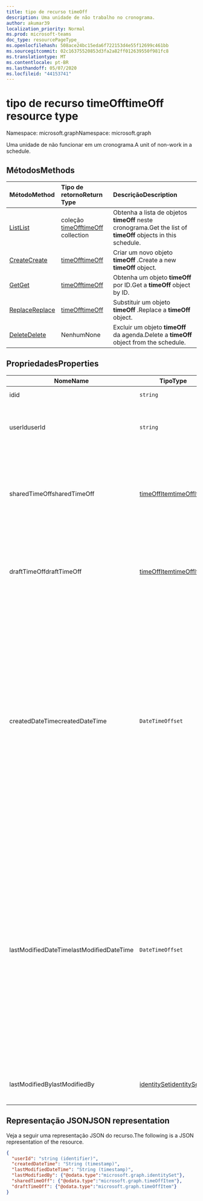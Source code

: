 ```yaml
---
title: tipo de recurso timeOff
description: Uma unidade de não trabalho no cronograma.
author: akumar39
localization_priority: Normal
ms.prod: microsoft-teams
doc_type: resourcePageType_
ms.openlocfilehash: 508ace24bc15eda6f722153d4e55f12699c461bb
ms.sourcegitcommit: 02c16375520853d3fa2a82ff012639550f981fc8
ms.translationtype: MT
ms.contentlocale: pt-BR
ms.lasthandoff: 05/07/2020
ms.locfileid: "44153741"
---
```

# <a name="timeoff-resource-type"></a><span data-ttu-id="13e3c-103">tipo de recurso timeOff</span><span class="sxs-lookup"><span data-stu-id="13e3c-103">timeOff resource type</span></span>

<span data-ttu-id="13e3c-104">Namespace: microsoft.graph</span><span class="sxs-lookup"><span data-stu-id="13e3c-104">Namespace: microsoft.graph</span></span>

<span data-ttu-id="13e3c-105">Uma unidade de não funcionar em um cronograma.</span><span class="sxs-lookup"><span data-stu-id="13e3c-105">A unit of non-work in a schedule.</span></span>

## <a name="methods"></a><span data-ttu-id="13e3c-106">Métodos</span><span class="sxs-lookup"><span data-stu-id="13e3c-106">Methods</span></span>

| <span data-ttu-id="13e3c-107">Método</span><span class="sxs-lookup"><span data-stu-id="13e3c-107">Method</span></span>       | <span data-ttu-id="13e3c-108">Tipo de retorno</span><span class="sxs-lookup"><span data-stu-id="13e3c-108">Return Type</span></span>  |<span data-ttu-id="13e3c-109">Descrição</span><span class="sxs-lookup"><span data-stu-id="13e3c-109">Description</span></span>|
|:---------------|:--------|:----------|
|[<span data-ttu-id="13e3c-110">List</span><span class="sxs-lookup"><span data-stu-id="13e3c-110">List</span></span>](../api/schedule-list-timesoff.md) | <span data-ttu-id="13e3c-111">coleção [timeOff](timeoff.md)</span><span class="sxs-lookup"><span data-stu-id="13e3c-111">[timeOff](timeoff.md) collection</span></span> | <span data-ttu-id="13e3c-112">Obtenha a lista de objetos **timeOff** neste cronograma.</span><span class="sxs-lookup"><span data-stu-id="13e3c-112">Get the list of **timeOff** objects in this schedule.</span></span>|
|[<span data-ttu-id="13e3c-113">Create</span><span class="sxs-lookup"><span data-stu-id="13e3c-113">Create</span></span>](../api/schedule-post-timesoff.md) | [<span data-ttu-id="13e3c-114">timeOff</span><span class="sxs-lookup"><span data-stu-id="13e3c-114">timeOff</span></span>](timeoff.md) | <span data-ttu-id="13e3c-115">Criar um novo objeto **timeOff** .</span><span class="sxs-lookup"><span data-stu-id="13e3c-115">Create a new **timeOff** object.</span></span>|
|[<span data-ttu-id="13e3c-116">Get</span><span class="sxs-lookup"><span data-stu-id="13e3c-116">Get</span></span>](../api/timeoff-get.md) | [<span data-ttu-id="13e3c-117">timeOff</span><span class="sxs-lookup"><span data-stu-id="13e3c-117">timeOff</span></span>](timeoff.md) | <span data-ttu-id="13e3c-118">Obtenha um objeto **timeOff** por ID.</span><span class="sxs-lookup"><span data-stu-id="13e3c-118">Get a **timeOff** object by ID.</span></span>|
|[<span data-ttu-id="13e3c-119">Replace</span><span class="sxs-lookup"><span data-stu-id="13e3c-119">Replace</span></span>](../api/timeoff-put.md) | [<span data-ttu-id="13e3c-120">timeOff</span><span class="sxs-lookup"><span data-stu-id="13e3c-120">timeOff</span></span>](timeoff.md) | <span data-ttu-id="13e3c-121">Substituir um objeto **timeOff** .</span><span class="sxs-lookup"><span data-stu-id="13e3c-121">Replace a **timeOff** object.</span></span>|
|[<span data-ttu-id="13e3c-122">Delete</span><span class="sxs-lookup"><span data-stu-id="13e3c-122">Delete</span></span>](../api/timeoff-delete.md) | <span data-ttu-id="13e3c-123">Nenhum</span><span class="sxs-lookup"><span data-stu-id="13e3c-123">None</span></span> | <span data-ttu-id="13e3c-124">Excluir um objeto **timeOff** da agenda.</span><span class="sxs-lookup"><span data-stu-id="13e3c-124">Delete a **timeOff** object from the schedule.</span></span>|

## <a name="properties"></a><span data-ttu-id="13e3c-125">Propriedades</span><span class="sxs-lookup"><span data-stu-id="13e3c-125">Properties</span></span>
|<span data-ttu-id="13e3c-126">Nome</span><span class="sxs-lookup"><span data-stu-id="13e3c-126">Name</span></span>          |<span data-ttu-id="13e3c-127">Tipo</span><span class="sxs-lookup"><span data-stu-id="13e3c-127">Type</span></span>           |<span data-ttu-id="13e3c-128">Descrição</span><span class="sxs-lookup"><span data-stu-id="13e3c-128">Description</span></span>                                                                                                                                      |
|--------------|---------------|-------------------------------------------------------------------------------------------------------------------------------------------------|
| <span data-ttu-id="13e3c-129">id</span><span class="sxs-lookup"><span data-stu-id="13e3c-129">id</span></span>            |`string`      |<span data-ttu-id="13e3c-130">ID do **timeOff**.</span><span class="sxs-lookup"><span data-stu-id="13e3c-130">ID of the **timeOff**.</span></span>|
| <span data-ttu-id="13e3c-131">userId</span><span class="sxs-lookup"><span data-stu-id="13e3c-131">userId</span></span>            |`string`      |<span data-ttu-id="13e3c-132">ID do usuário atribuído ao **timeOff**.</span><span class="sxs-lookup"><span data-stu-id="13e3c-132">ID of the user assigned to the **timeOff**.</span></span> <span data-ttu-id="13e3c-133">Obrigatório.</span><span class="sxs-lookup"><span data-stu-id="13e3c-133">Required.</span></span>|
| <span data-ttu-id="13e3c-134">sharedTimeOff</span><span class="sxs-lookup"><span data-stu-id="13e3c-134">sharedTimeOff</span></span>     | [<span data-ttu-id="13e3c-135">timeOffItem</span><span class="sxs-lookup"><span data-stu-id="13e3c-135">timeOffItem</span></span>](timeoffitem.md)  |<span data-ttu-id="13e3c-136">A versão compartilhada desse **timeOff** que é visível por funcionários e gerentes.</span><span class="sxs-lookup"><span data-stu-id="13e3c-136">The shared version of this **timeOff** that is viewable by both employees and managers.</span></span> <span data-ttu-id="13e3c-137">Obrigatório.</span><span class="sxs-lookup"><span data-stu-id="13e3c-137">Required.</span></span>|
| <span data-ttu-id="13e3c-138">draftTimeOff</span><span class="sxs-lookup"><span data-stu-id="13e3c-138">draftTimeOff</span></span>      | [<span data-ttu-id="13e3c-139">timeOffItem</span><span class="sxs-lookup"><span data-stu-id="13e3c-139">timeOffItem</span></span>](timeoffitem.md)        |<span data-ttu-id="13e3c-140">A versão de rascunho desse **timeOff** que é visível por gerentes.</span><span class="sxs-lookup"><span data-stu-id="13e3c-140">The draft version of this **timeOff** that is viewable by managers.</span></span> <span data-ttu-id="13e3c-141">Obrigatório.</span><span class="sxs-lookup"><span data-stu-id="13e3c-141">Required.</span></span>|
| <span data-ttu-id="13e3c-142">createdDateTime</span><span class="sxs-lookup"><span data-stu-id="13e3c-142">createdDateTime</span></span>       |`DateTimeOffset`        |<span data-ttu-id="13e3c-143">O carimbo de data/hora em que este **timeOff** foi criado pela primeira vez.</span><span class="sxs-lookup"><span data-stu-id="13e3c-143">The time stamp at which this **timeOff** was first created.</span></span> <span data-ttu-id="13e3c-144">O tipo Timestamp representa informações de data e hora usando o formato ISO 8601 e está sempre no horário UTC.</span><span class="sxs-lookup"><span data-stu-id="13e3c-144">The Timestamp type represents date and time information using ISO 8601 format and is always in UTC time.</span></span> <span data-ttu-id="13e3c-145">Por exemplo, meia-noite em UTC no dia 1º de janeiro de 2014 teria esta aparência: '2014-01-01T00:00:00Z'.</span><span class="sxs-lookup"><span data-stu-id="13e3c-145">For example, midnight UTC on Jan 1, 2014 would look like this: '2014-01-01T00:00:00Z'.</span></span> |
| <span data-ttu-id="13e3c-146">lastModifiedDateTime</span><span class="sxs-lookup"><span data-stu-id="13e3c-146">lastModifiedDateTime</span></span>      |`DateTimeOffset`        |<span data-ttu-id="13e3c-147">O carimbo de data/hora em que este **timeOff** foi atualizado pela última vez.</span><span class="sxs-lookup"><span data-stu-id="13e3c-147">The time stamp at which this **timeOff** was last updated.</span></span> <span data-ttu-id="13e3c-148">O tipo Timestamp representa informações de data e hora usando o formato ISO 8601 e está sempre no horário UTC.</span><span class="sxs-lookup"><span data-stu-id="13e3c-148">The Timestamp type represents date and time information using ISO 8601 format and is always in UTC time.</span></span> <span data-ttu-id="13e3c-149">Por exemplo, meia-noite em UTC no dia 1º de janeiro de 2014 teria esta aparência: '2014-01-01T00:00:00Z'.</span><span class="sxs-lookup"><span data-stu-id="13e3c-149">For example, midnight UTC on Jan 1, 2014 would look like this: '2014-01-01T00:00:00Z'.</span></span> |
| <span data-ttu-id="13e3c-150">lastModifiedBy</span><span class="sxs-lookup"><span data-stu-id="13e3c-150">lastModifiedBy</span></span>        | [<span data-ttu-id="13e3c-151">identitySet</span><span class="sxs-lookup"><span data-stu-id="13e3c-151">identitySet</span></span>](identityset.md)        |<span data-ttu-id="13e3c-152">A identidade que atualizou pela última vez este **timeOff**.</span><span class="sxs-lookup"><span data-stu-id="13e3c-152">The identity that last updated this **timeOff**.</span></span> |

## <a name="json-representation"></a><span data-ttu-id="13e3c-153">Representação JSON</span><span class="sxs-lookup"><span data-stu-id="13e3c-153">JSON representation</span></span>

<span data-ttu-id="13e3c-154">Veja a seguir uma representação JSON do recurso.</span><span class="sxs-lookup"><span data-stu-id="13e3c-154">The following is a JSON representation of the resource.</span></span>

<!-- {
  "blockType": "resource",
  "keyProperty": "id",
  "@odata.type": "microsoft.graph.timeOff",
   "baseType":"microsoft.graph.changeTrackedEntity"
}-->

```json
{
  "userId": "string (identifier)",
  "createdDateTime": "String (timestamp)",
  "lastModifiedDateTime": "String (timestamp)",
  "lastModifiedBy": {"@odata.type":"microsoft.graph.identitySet"},
  "sharedTimeOff": {"@odata.type":"microsoft.graph.timeOffItem"},
  "draftTimeOff": {"@odata.type":"microsoft.graph.timeOffItem"}
}
```


<!-- uuid: 8fcb5dbc-d5aa-4681-8e31-b001d5168d79
2015-10-25 14:57:30 UTC -->
<!--
{
  "type": "#page.annotation",
  "description": "timeOff resource",
  "keywords": "",
  "section": "documentation",
  "tocPath": "",
  "suppressions": []
}
-->
